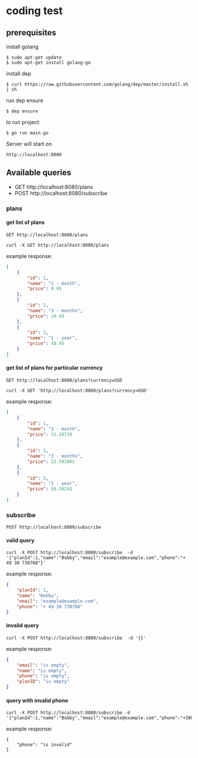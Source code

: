# coding test

## prerequisites

install golang

```
$ sudo apt-get update
$ sudo apt-get install golang-go
```

install dep
```
$ curl https://raw.githubusercontent.com/golang/dep/master/install.sh | sh
```

run dep ensure
```
$ dep ensure
```

to run project:
```
$ go run main.go
```

Server will start on
```
http://localhost:8080
```

## Available queries
* GET http://localhost:8080/plans
* POST http://localhost:8080/subscribe

### plans

#### get list of plans
```
GET http://localhost:8080/plans
```

```
curl -X GET http://localhost:8080/plans
```

example response:
```json
[
    {
        "id": 1,
        "name": "1 - month",
        "price": 9.95
    },
    {
        "id": 2,
        "name": "3 - months",
        "price": 19.95
    },
    {
        "id": 3,
        "name": "1 - year",
        "price": 49.95
    }
]
```

####  get list of plans for particular currency

```
GET http://localhost:8080/plans?currency=USD
```

```curl
curl -X GET 'http://localhost:8080/plans?currency=USD'
```

example response:
```json
[
    {
        "id": 1,
        "name": "1 - month",
        "price": 11.26719
    },
    {
        "id": 2,
        "name": "3 - months",
        "price": 22.591002
    },
    {
        "id": 3,
        "name": "1 - year",
        "price": 56.56243
    }
]
```

### subscribe

```
POST http://localhost:8080/subscribe
```

#### valid query

```
curl -X POST http://localhost:8080/subscribe  -d '{"planId":1,"name":"Bobby","email":"example@example.com","phone":"+ 49 30 738788"}'
```

example response:
```json
{
    "planId": 1,
    "name": "Bobby",
    "email": "example@example.com",
    "phone": "+ 49 30 738788"
}
```

#### invalid query

```
curl -X POST http://localhost:8080/subscribe  -d '{}'
```

example response:
```json
{
    "email": "is empty",
    "name": "is empty",
    "phone": "is empty",
    "planID": "is empty"
}
```

#### query with invalid phone
```
curl -X POST http://localhost:8080/subscribe -d '{"planId":1,"name":"Bobby","email":"example@example.com","phone":"+380500000000"}'
```

example response:
```
{
    "phone": "is invalid"
}
```
